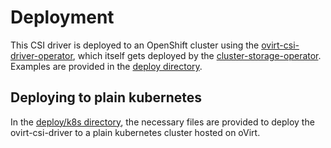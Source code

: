 # Deployment

This CSI driver is deployed to an OpenShift cluster using the [ovirt-csi-driver-operator](https://github.com/openshift/ovirt-csi-driver-operator), which itself gets deployed by the [cluster-storage-operator](https://github.com/openshift/cluster-storage-operator). Examples are provided in the [deploy directory](./openshift/). 

## Deploying to plain kubernetes

In the [deploy/k8s directory](./k8s/), the necessary files are provided to deploy the ovirt-csi-driver to a plain kubernetes cluster hosted on oVirt. 